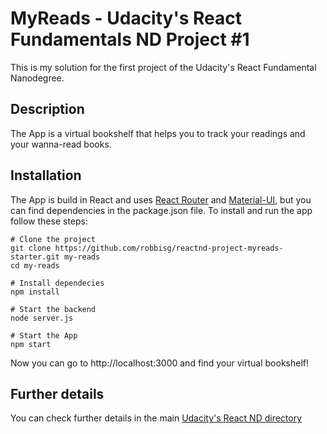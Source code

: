 # MyReads - Udacity's React Fundamentals ND Project #1
This is my solution for the first project of the Udacity's React Fundamental Nanodegree.

## Description
The App is a virtual bookshelf that helps you to track your readings and your wanna-read books.

## Installation
The App is build in React and uses [React Router](https://reacttraining.com/react-router/) and [Material-UI](http://www.material-ui.com/#/), but you can find dependencies in the package.json file.
To install and run the app follow these steps:

```
# Clone the project
git clone https://github.com/robbisg/reactnd-project-myreads-starter.git my-reads
cd my-reads

# Install dependecies
npm install

# Start the backend
node server.js

# Start the App
npm start
```

Now you can go to http://localhost:3000 and find your virtual bookshelf!

## Further details
You can check further details in the main [Udacity's React ND directory](https://github.com/udacity/reactnd-project-myreads-starter)

